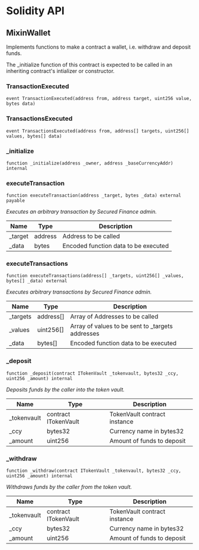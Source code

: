 # Solidity API

## MixinWallet

Implements functions to make a contract a wallet, i.e. withdraw and deposit funds.

The _initialize function of this contract is expected to be called in an inheriting contract's intializer or constructor.

### TransactionExecuted

```solidity
event TransactionExecuted(address from, address target, uint256 value, bytes data)
```

### TransactionsExecuted

```solidity
event TransactionsExecuted(address from, address[] targets, uint256[] values, bytes[] data)
```

### _initialize

```solidity
function _initialize(address _owner, address _baseCurrencyAddr) internal
```

### executeTransaction

```solidity
function executeTransaction(address _target, bytes _data) external payable
```

_Executes an arbitrary transaction by Secured Finance admin._

| Name | Type | Description |
| ---- | ---- | ----------- |
| _target | address | Address to be called |
| _data | bytes | Encoded function data to be executed |

### executeTransactions

```solidity
function executeTransactions(address[] _targets, uint256[] _values, bytes[] _data) external
```

_Executes arbitrary transactions by Secured Finance admin._

| Name | Type | Description |
| ---- | ---- | ----------- |
| _targets | address[] | Array of Addresses to be called |
| _values | uint256[] | Array of values to be sent to _targets addresses |
| _data | bytes[] | Encoded function data to be executed |

### _deposit

```solidity
function _deposit(contract ITokenVault _tokenvault, bytes32 _ccy, uint256 _amount) internal
```

_Deposits funds by the caller into the token vault._

| Name | Type | Description |
| ---- | ---- | ----------- |
| _tokenvault | contract ITokenVault | TokenVault contract instance |
| _ccy | bytes32 | Currency name in bytes32 |
| _amount | uint256 | Amount of funds to deposit |

### _withdraw

```solidity
function _withdraw(contract ITokenVault _tokenvault, bytes32 _ccy, uint256 _amount) internal
```

_Withdraws funds by the caller from the token vault._

| Name | Type | Description |
| ---- | ---- | ----------- |
| _tokenvault | contract ITokenVault | TokenVault contract instance |
| _ccy | bytes32 | Currency name in bytes32 |
| _amount | uint256 | Amount of funds to deposit |

